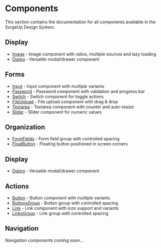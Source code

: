 # Components

This section contains the documentation for all components available in the SurgeUp Design System.

## Display

- [Image](/en/components/image) - Image component with ratios, multiple sources and lazy loading
- [Dialog](/en/components/dialog) - Versatile modal/drawer component

## Forms

- [Input](/en/components/input) - Input component with multiple variants
- [Password](/en/components/password) - Password component with validation and progress bar
- [Switch](/en/components/switch) - Switch component for toggle actions
- [FileUpload](/en/components/fileupload) - File upload component with drag & drop
- [Textarea](/en/components/textarea) - Textarea component with counter and auto-resize
- [Slider](/en/components/slider) - Slider component for numeric values

## Organization

- [FormFields](/en/components/formfields) - Form field group with controlled spacing
- [FloatButton](/en/components/floatbutton) - Floating button positioned in screen corners

## Display
- [Dialog](/en/components/dialog) - Versatile modal/drawer component

## Actions

- [Button](/en/components/button) - Button component with multiple variants
- [ButtonsGroup](/en/components/buttonsgroup) - Button group with controlled spacing
- [Link](/en/components/link) - Link component with icon support and variants
- [LinksGroup](/en/components/linksgroup) - Link group with controlled spacing

## Navigation

*Navigation components coming soon...*
